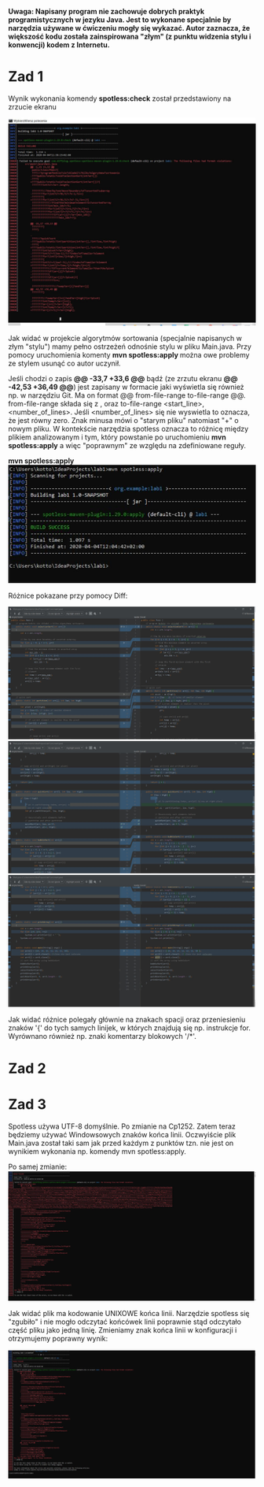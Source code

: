 <strong>Uwaga: Napisany program nie zachowuje dobrych praktyk programistycznych w jezyku Java. Jest to wykonane
specjalnie by narzędzia używane w ćwiczeniu mogły się wykazać. Autor zaznacza, że większość kodu została zainspirowana "złym" (z punktu widzenia stylu i konwencji) kodem
z Internetu.</strong>

<h1>Zad 1</h1>
<p>Wynik wykonania komendy <strong>spotless:check</strong> został przedstawiony na zrzucie ekranu</p>
<img src="/zrzuty/1.JPG"/>

Jak widać w projekcie algorytmów sortowania (specjalnie napisanych w złym "stylu") mamy pełno 
ostrzeżeń odnośnie stylu w pliku Main.java. Przy pomocy uruchomienia komenty <strong>mvn spotless:apply </strong>
można owe problemy ze stylem usunąć co autor uczynił.

Jeśli chodzi o zapis <strong>@@ -33,7 +33,6 @@</strong> bądź (ze zrzutu ekranu  <strong>@@ -42,53 +36,49 @@</strong>)
jest zapisany w formacie jaki wyświetla się również np. w narzędziu Git. Ma on format @@ from-file-range to-file-range @@.
from-file-range składa się z <start-line>, <number-of-lines> oraz to-file-range <start_line>, <number_of_lines>. Jeśli <number_of_lines>
się nie wyswietla to oznacza, że jest równy zero. Znak minusa mówi o "starym pliku" natomiast "+" o nowym pliku. W kontekście narzędzia spotless
oznacza to różnicę między plikiem analizowanym i tym, który powstanie po uruchomieniu <strong>mvn spotless:apply</strong> a więc "poprawnym" ze względu
na zdefiniowane reguły.

<strong>mvn spotless:apply</strong>
<img src="zrzuty/2.JPG"/>

Różnice pokazane przy pomocy Diff:

<img src="zrzuty/3.JPG"/>
<img src="zrzuty/4.JPG"/>
<img src="zrzuty/5.JPG"/>

Jak widać różnice polegały głównie na znakach spacji oraz przeniesieniu znaków '{' do tych samych linijek, w których znajdują się np. instrukcje for.
Wyrównano również np. znaki komentarzy blokowych '/*'.
<h1>Zad 2</h1>


<h1> Zad 3 </h1>

Spotless używa UTF-8 domyślnie. Po zmianie na Cp1252. Zatem teraz będziemy używać Windowsowych znaków końca linii. Oczwyiście plik Main.java został
taki sam jak przed każdym z punktów tzn. nie jest on wynikiem wykonania np. komendy mvn spotless:apply.

Po samej zmianie:
<img src="zrzuty/6.JPG"/>

Jak widać plik ma kodowanie UNIXOWE końca linii. Narzędzie spotless się "zgubiło" i nie mogło odczytać końcówek linii poprawnie stąd odczytało część pliku jako jedną linię.
Zmieniamy znak końca linii w konfiguracji i otrzymujemy poprawny wynik: 

<img src="zrzuty/7.JPG"/>

